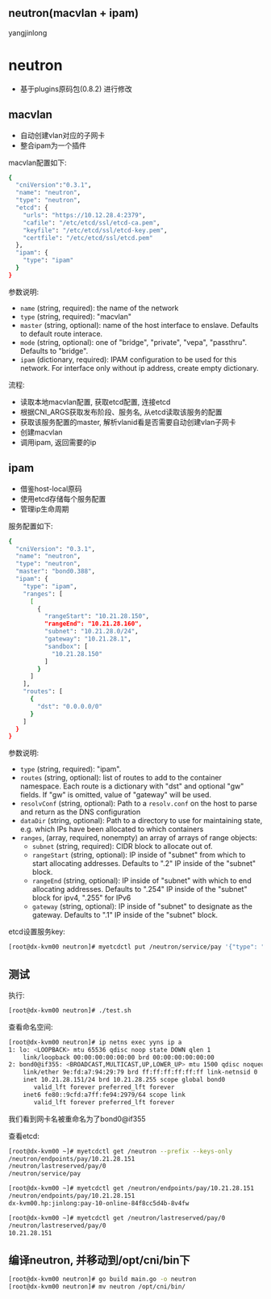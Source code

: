 neutron(macvlan + ipam)
-----------------------
yangjinlong

# neutron

* 基于plugins原码包(0.8.2) 进行修改

## macvlan

* 自动创建vlan对应的子网卡
* 整合ipam为一个插件

macvlan配置如下:
```bash
{
  "cniVersion":"0.3.1",
  "name": "neutron",
  "type": "neutron",
  "etcd": {
    "urls": "https://10.12.28.4:2379",
    "cafile": "/etc/etcd/ssl/etcd-ca.pem",
    "keyfile": "/etc/etcd/ssl/etcd-key.pem",
    "certfile": "/etc/etcd/ssl/etcd.pem"
  },
  "ipam": {
    "type": "ipam"
  }
}
```

参数说明:
* `name` (string, required): the name of the network
* `type` (string, required): "macvlan"
* `master` (string, optional): name of the host interface to enslave. Defaults to default route interace.
* `mode` (string, optional): one of "bridge", "private", "vepa", "passthru". Defaults to "bridge".
* `ipam` (dictionary, required): IPAM configuration to be used for this network. For interface only without ip address, create empty dictionary.

流程:
* 读取本地macvlan配置, 获取etcd配置, 连接etcd
* 根据CNI_ARGS获取发布阶段、服务名, 从etcd读取该服务的配置
* 获取该服务配置的master, 解析vlanid看是否需要自动创建vlan子网卡
* 创建macvlan
* 调用ipam, 返回需要的ip

## ipam

* 借鉴host-local原码
* 使用etcd存储每个服务配置
* 管理ip生命周期

服务配置如下:
```bash
{
  "cniVersion": "0.3.1",
  "name": "neutron",
  "type": "neutron",
  "master": "bond0.388",
  "ipam": {
    "type": "ipam",
    "ranges": [
      [
        {
          "rangeStart": "10.21.28.150",
          "rangeEnd": "10.21.28.160",
          "subnet": "10.21.28.0/24",
          "gateway": "10.21.28.1",
          "sandbox": [
            "10.21.28.150"
          ]
        }
      ]
    ],
    "routes": [
      {
        "dst": "0.0.0.0/0"
      }
    ]
  }
}
```

参数说明:
* `type` (string, required): "ipam".
* `routes` (string, optional): list of routes to add to the container namespace. Each route is a dictionary with "dst" and optional "gw" fields. If "gw" is omitted, value of "gateway" will be used.
* `resolvConf` (string, optional): Path to a `resolv.conf` on the host to parse and return as the DNS configuration
* `dataDir` (string, optional): Path to a directory to use for maintaining state, e.g. which IPs have been allocated to which containers
* `ranges`, (array, required, nonempty) an array of arrays of range objects:
	* `subnet` (string, required): CIDR block to allocate out of.
	* `rangeStart` (string, optional): IP inside of "subnet" from which to start allocating addresses. Defaults to ".2" IP inside of the "subnet" block.
	* `rangeEnd` (string, optional): IP inside of "subnet" with which to end allocating addresses. Defaults to ".254" IP inside of the "subnet" block for ipv4, ".255" for IPv6
	* `gateway` (string, optional): IP inside of "subnet" to designate as the gateway. Defaults to ".1" IP inside of the "subnet" block.

etcd设置服务key:
```bash
[root@dx-kvm00 neutron]# myetcdctl put /neutron/service/pay '{"type": "neutron", "cniVersion": "0.3.1", "master": "bond0.388", "name": "neutron", "ipam": {"ranges": [[{"subnet": "10.21.28.0/24", "sandbox": ["10.21.28.150"], "gateway": "10.21.28.1", "rangeEnd": "10.21.28.160", "rangeStart": "10.21.28.150"}]], "routes": [{"dst": "0.0.0.0/0"}], "type": "ipam"}}'
```

## 测试

执行:
```bash
[root@dx-kvm00 neutron]# ./test.sh
```

查看命名空间:
```bash
[root@dx-kvm00 neutron]# ip netns exec yyns ip a
1: lo: <LOOPBACK> mtu 65536 qdisc noop state DOWN qlen 1
    link/loopback 00:00:00:00:00:00 brd 00:00:00:00:00:00
2: bond0@if355: <BROADCAST,MULTICAST,UP,LOWER_UP> mtu 1500 qdisc noqueue state UNKNOWN
    link/ether 9e:fd:a7:94:29:79 brd ff:ff:ff:ff:ff:ff link-netnsid 0
    inet 10.21.28.151/24 brd 10.21.28.255 scope global bond0
       valid_lft forever preferred_lft forever
    inet6 fe80::9cfd:a7ff:fe94:2979/64 scope link
       valid_lft forever preferred_lft forever
```
我们看到网卡名被重命名为了bond0@if355

查看etcd:
```bash
[root@dx-kvm00 ~]# myetcdctl get /neutron --prefix --keys-only
/neutron/endpoints/pay/10.21.28.151
/neutron/lastreserved/pay/0
/neutron/service/pay

[root@dx-kvm00 ~]# myetcdctl get /neutron/endpoints/pay/10.21.28.151
/neutron/endpoints/pay/10.21.28.151
dx-kvm00.hp:jinlong:pay-10-online-84f8cc5d4b-8v4fw

[root@dx-kvm00 ~]# myetcdctl get /neutron/lastreserved/pay/0
/neutron/lastreserved/pay/0
10.21.28.151
```

## 编译neutron, 并移动到/opt/cni/bin下

```bash
[root@dx-kvm00 neutron]# go build main.go -o neutron
[root@dx-kvm00 neutron]# mv neutron /opt/cni/bin/
```
